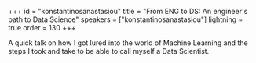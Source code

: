 +++
id = "konstantinosanastasiou"
title = "From ENG to DS: An engineer's path to Data Science"
speakers = ["konstantinosanastasiou"]
lightning = true
order = 130
+++

A quick talk on how I got lured into the world of Machine Learning and the steps I took and take to be able to call myself a Data Scientist.